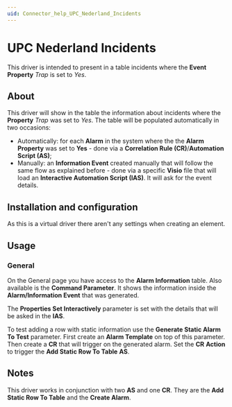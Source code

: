 ```yaml
---
uid: Connector_help_UPC_Nederland_Incidents
---
```


# UPC Nederland Incidents

This driver is intended to present in a table incidents where the **Event Property** *Trap* is set to *Yes*.

## About

This driver will show in the table the information about incidents where the **Property** *Trap* was set to *Yes*. The table will be populated automatically in two occasions:

- Automatically: for each **Alarm** in the system where the the **Alarm** **Property** was set to **Yes** - done via a **Correlation Rule (CR)**/**Automation Script (AS)**;
- Manually: an **Information Event** created manually that will follow the same flow as explained before - done via a specific **Visio** file that will load an **Interactive Automation Script (IAS)**. It will ask for the event details.

## Installation and configuration

As this is a virtual driver there aren't any settings when creating an element.

## Usage

### General

On the General page you have access to the **Alarm Information** table. Also available is the **Command Parameter**. It shows the information inside the **Alarm/Information Event** that was generated.

The **Properties Set Interactively** parameter is set with the details that will be asked in the **IAS**.

To test adding a row with static information use the **Generate Static Alarm To Test** parameter. First create an **Alarm Template** on top of this parameter. Then create a **CR** that will trigger on the generated alarm. Set the **CR** **Action** to trigger the **Add Static Row To Table** **AS**.

## Notes

This driver works in conjunction with two **AS** and one **CR**. They are the **Add Static Row To Table** and the **Create Alarm**.
